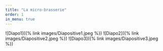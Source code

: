```yaml
---
title: "La micro-brasserie"
order: 1
in_menu: true
---
```

![Diapo1]({% link images/Diapositive1.jpeg %})
![Diapo2]({% link images/Diapositive2.jpeg %})
![Diapo3]({% link images/Diapositive3.jpeg %}) 